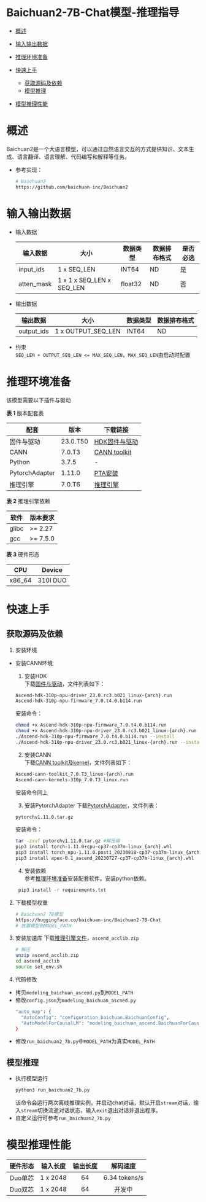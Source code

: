 # Baichuan2-7B-Chat模型-推理指导

- [概述](#概述)

- [输入输出数据](#输入输出数据)

- [推理环境准备](#推理环境准备)

- [快速上手](#快速上手)

  - [获取源码及依赖](#获取源码及依赖)
  - [模型推理](#模型推理)

- [模型推理性能](#模型推理性能)

# 概述

   Baichuan2是一个大语言模型，可以通过自然语言交互的方式提供知识、文本生成、语言翻译、语言理解、代码编写和解释等任务。

- 参考实现：
   ```bash
   # Baichuan2
   https://github.com/baichuan-inc/Baichuan2
   ```

# 输入输出数据
- 输入数据

  | 输入数据      | 大小          | 数据类型  | 数据排布格式 | 是否必选 |
  |-----------|-------------|-------|--------|------|
  | input_ids | 1 x SEQ_LEN | INT64 | ND     | 是    |
  | atten_mask | 1 x 1 x SEQ_LEN x SEQ_LEN | float32 | ND     | 否|

- 输出数据

  | 输出数据       | 大小                 | 数据类型  | 数据排布格式 |
  |------------|--------------------|-------|--------|
  | output_ids | 1 x OUTPUT_SEQ_LEN | INT64 | ND     |

- 约束   
  `SEQ_LEN + OUTPUT_SEQ_LEN <= MAX_SEQ_LEN`，`MAX_SEQ_LEN`由启动时配置

# 推理环境准备

 该模型需要以下插件与驱动

  **表 1**  版本配套表

  | 配套             | 版本       | 下载链接                                                                                                                                                                              |
  |----------------|----------|-----------------------------------------------------------------------------------------------------------------------------------------------------------------------------------|
  | 固件与驱动          | 23.0.T50 | [HDK固件与驱动](https://support.huawei.com/enterprise/zh/ascend-computing/cann-pid-252764743/software/261159044?idAbsPath=fixnode01%7C23710424%7C251366513%7C22892968%7C252764743)     |
  | CANN           | 7.0.T3   | [CANN toolkit](https://support.huawei.com/enterprise/zh/ascend-computing/cann-pid-251168373/software/261075821?idAbsPath=fixnode01%7C23710424%7C251366513%7C22892968%7C251168373) |
  | Python         | 3.7.5    | -                                                                                                                                                                                 |         
  | PytorchAdapter | 1.11.0   | [PTA安装](https://container-obsfs-filesystem.obs.cn-north-4.myhuaweicloud.com/package/ascend/pytorch/version_compile/202308/20230818_05/ubuntu_x86/torch_v1.11.0.tar.gz)            |
  | 推理引擎           | 7.0.T6   | [推理引擎](https://support.huawei.com/enterprise/zh/ascend-computing/cann-pid-251168373/software/261177692?idAbsPath=fixnode01%7C23710424%7C251366513%7C22892969%7C251168373)         |

  **表 2** 推理引擎依赖

   | 软件     | 版本要求      | 
   |--------|-----------|
   | glibc  | \>= 2.27  | 
   | gcc    | \>= 7.5.0 | 

  **表 3** 硬件形态

   | CPU    | Device |
   |--------| --- |
   | x86_64 | 310I DUO|

# 快速上手

## 获取源码及依赖

1. 安装环境

- 安装CANN环境
   1. 安装HDK   
   下载[固件与驱动](https://support.huawei.com/enterprise/zh/ascend-computing/cann-pid-252764743/software/261159044?idAbsPath=fixnode01%7C23710424%7C251366513%7C22892968%7C252764743)，文件列表如下：
   ```bash
   Ascend-hdk-310p-npu-driver_23.0.rc3.b021_linux-{arch}.run
   Ascend-hdk-310p-npu-firmware_7.0.t4.0.b114.run
   ```
   安装命令：
   ```bash
   chmod +x Ascend-hdk-310p-npu-firmware_7.0.t4.0.b114.run
   chmod +x Ascend-hdk-310p-npu-driver_23.0.rc3.b021_linux-{arch}.run
   ./Ascend-hdk-310p-npu-firmware_7.0.t4.0.b114.run --install
   ./Ascend-hdk-310p-npu-driver_23.0.rc3.b021_linux-{arch}.run --install
   ```
     
   2. 安装CANN   
   下载[CANN toolkit及kernel](https://support.huawei.com/enterprise/zh/ascend-computing/cann-pid-251168373/software/261075821?idAbsPath=fixnode01%7C23710424%7C251366513%7C22892968%7C251168373)，文件列表如下：
   ```bash
   Ascend-cann-toolkit_7.0.T3_linux-{arch}.run
   Ascend-cann-kernels-310p_7.0.T3_linux.run
   ```
   安装命令同上   
   
   3. 安装PytorchAdapter
   下载[PytorchAdapter](https://container-obsfs-filesystem.obs.cn-north-4.myhuaweicloud.com/package/ascend/pytorch/version_compile/202308/20230818_05/ubuntu_x86/torch_v1.11.0.tar.gz)，文件列表：
   ```bash
   pytorchv1.11.0.tar.gz
   ```
   安装命令：
   ```bash
   tar -zxvf pytorchv1.11.0.tar.gz #解压缩
   pip3 install torch-1.11.0+cpu-cp37-cp37m-linux_{arch}.whl
   pip3 install torch_npu-1.11.0.post1_20230818-cp37-cp37m-linux_{arch}.whl
   pip3 install apex-0.1_ascend_20230727-cp37-cp37m-linux_{arch}.whl
   ```
  
   4. 安装依赖   
   参考[推理环境准备](#推理环境准备)安装配套软件。安装python依赖。
  ```bash
   pip3 install -r requirements.txt
   ```

2. 下载模型权重
   ```bash
   # Baichuan2 7B模型
   https://huggingface.co/baichuan-inc/Baichuan2-7B-Chat
   # 放置模型到MODEL_PATH
   ```

3. 安装加速库
   下载[推理引擎文件](https://support.huawei.com/enterprise/zh/ascend-computing/cann-pid-251168373/software/261177692?idAbsPath=fixnode01%7C23710424%7C251366513%7C22892969%7C251168373)，`ascend_acclib.zip`
   ```bash
   # 解压
   unzip ascend_acclib.zip
   cd ascend_acclib
   source set_env.sh
   ```

4. 代码修改

- 拷贝`modeling_baichuan_ascend.py`到`MODEL_PATH`
- 修改`config.json`为`modeling_baichuan_ascned.py`
  ```bash
  "auto_map": {
    "AutoConfig": "configuration_baichuan.BaichuanConfig",
    "AutoModelForCausalLM": "modeling_baichuan_ascend.BaichuanForCausalLM"
  }
  ```
- 修改`run_baichuan2_7b.py`中`MODEL_PATH`为真实`MODEL_PATH`

## 模型推理

- 执行模型运行
   ```bash
   python3 run_baichuan2_7b.py
   ```
   该命令会运行两次离线推理实例，并启动chat对话，默认开启`stream`对话，输入`stream`切换流逝对话状态，输入`exit`退出对话并退出程序。
- 自定义运行可参考`run_baichuan2_7b.py`

# 模型推理性能

| 硬件形态  |   输入长度   |  输出长度  |     解码速度      |
|:-----:|:--------:|:------:|:-------------:|
| Duo单芯 | 1 x 2048 |   64   | 6.34 tokens/s |
| Duo双芯 | 1 x 2048 | 64 | 开发中 |



